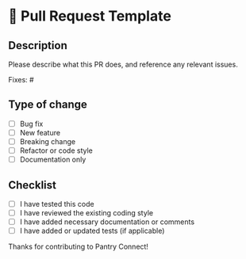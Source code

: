 # 🧪 Pull Request Template

## Description

Please describe what this PR does, and reference any relevant issues.

Fixes: #

## Type of change
- [ ] Bug fix
- [ ] New feature
- [ ] Breaking change
- [ ] Refactor or code style
- [ ] Documentation only

## Checklist
- [ ] I have tested this code
- [ ] I have reviewed the existing coding style
- [ ] I have added necessary documentation or comments
- [ ] I have added or updated tests (if applicable)

Thanks for contributing to Pantry Connect!
